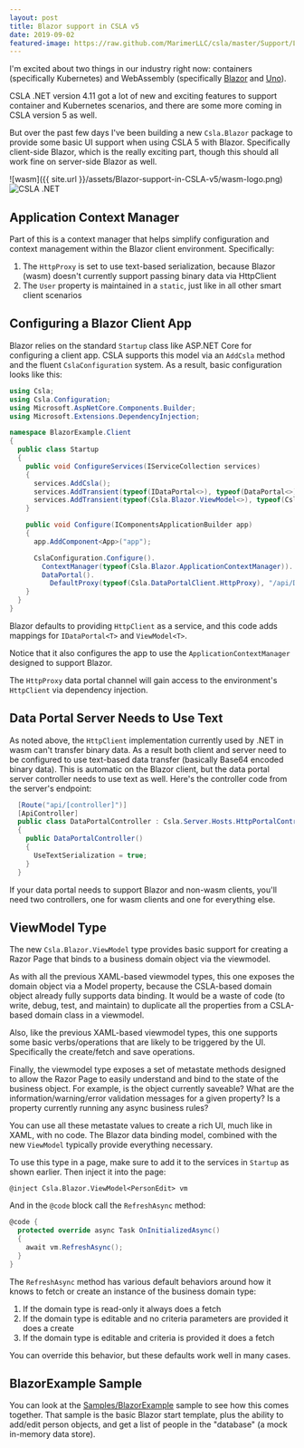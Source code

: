 ```yaml
---
layout: post
title: Blazor support in CSLA v5
date: 2019-09-02
featured-image: https://raw.github.com/MarimerLLC/csla/master/Support/Logos/csla%20win8_mid.png
---
```


I'm excited about two things in our industry right now: containers (specifically Kubernetes) and WebAssembly (specifically [Blazor](https://blazor.net) and [Uno](https://platform.uno)).

CSLA .NET version 4.11 got a lot of new and exciting features to support container and Kubernetes scenarios, and there are some more coming in CSLA version 5 as well.

But over the past few days I've been building a new `Csla.Blazor` package to provide some basic UI support when using CSLA 5 with Blazor. Specifically client-side Blazor, which is the really exciting part, though this should all work fine on server-side Blazor as well.

![wasm]({{ site.url }}/assets/Blazor-support-in-CSLA-v5/wasm-logo.png)
![CSLA .NET](https://raw.github.com/MarimerLLC/csla/master/Support/Logos/csla%20win8_mid.png)

## Application Context Manager

Part of this is a context manager that helps simplify configuration and context management within the Blazor client environment. Specifically:

1. The `HttpProxy` is set to use text-based serialization, because Blazor (wasm) doesn't currently support passing binary data via HttpClient
1. The `User` property is maintained in a `static`, just like in all other smart client scenarios

## Configuring a Blazor Client App

Blazor relies on the standard `Startup` class like ASP.NET Core for configuring a client app. CSLA supports this model via an `AddCsla` method and the fluent `CslaConfiguration` system. As a result, basic configuration looks like this:

```c#
using Csla;
using Csla.Configuration;
using Microsoft.AspNetCore.Components.Builder;
using Microsoft.Extensions.DependencyInjection;

namespace BlazorExample.Client
{
  public class Startup
  {
    public void ConfigureServices(IServiceCollection services)
    {
      services.AddCsla();
      services.AddTransient(typeof(IDataPortal<>), typeof(DataPortal<>));
      services.AddTransient(typeof(Csla.Blazor.ViewModel<>), typeof(Csla.Blazor.ViewModel<>));
    }

    public void Configure(IComponentsApplicationBuilder app)
    {
      app.AddComponent<App>("app");

      CslaConfiguration.Configure().
        ContextManager(typeof(Csla.Blazor.ApplicationContextManager)).
        DataPortal().
          DefaultProxy(typeof(Csla.DataPortalClient.HttpProxy), "/api/DataPortal");
    }
  }
}
```

Blazor defaults to providing `HttpClient` as a service, and this code adds mappings for `IDataPortal<T>` and `ViewModel<T>`. 

Notice that it also configures the app to use the `ApplicationContextManager` designed to support Blazor.

The `HttpProxy` data portal channel will gain access to the environment's `HttpClient` via dependency injection.

## Data Portal Server Needs to Use Text

As noted above, the `HttpClient` implementation currently used by .NET in wasm can't transfer binary data. As a result both client and server need to be configured to use text-based data transfer (basically Base64 encoded binary data). This is automatic on the Blazor client, but the data portal server controller needs to use text as well. Here's the controller code from the server's endpoint:

```c#
  [Route("api/[controller]")]
  [ApiController]
  public class DataPortalController : Csla.Server.Hosts.HttpPortalController
  {
    public DataPortalController()
    {
      UseTextSerialization = true;
    }
  }
```

If your data portal needs to support Blazor and non-wasm clients, you'll need two controllers, one for wasm clients and one for everything else.

## ViewModel Type

The new `Csla.Blazor.ViewModel` type provides basic support for creating a Razor Page that binds to a business domain object via the viewmodel. 

As with all the previous XAML-based viewmodel types, this one exposes the domain object via a Model property, because the CSLA-based domain object already fully supports data binding. It would be a waste of code (to write, debug, test, and maintain) to duplicate all the properties from a CSLA-based domain class in a viewmodel.

Also, like the previous XAML-based viewmodel types, this one supports some basic verbs/operations that are likely to be triggered by the UI. Specifically the create/fetch and save operations.

Finally, the viewmodel type exposes a set of metastate methods designed to allow the Razor Page to easily understand and bind to the state of the business object. For example, is the object currently saveable? What are the information/warning/error validation messages for a given property? Is a property currently running any async business rules?

You can use all these metastate values to create a rich UI, much like in XAML, with no code. The Blazor data binding model, combined with the new `ViewModel` typically provide everything necessary.

To use this type in a page, make sure to add it to the services in `Startup` as shown earlier. Then inject it into the page:

```razor
@inject Csla.Blazor.ViewModel<PersonEdit> vm
```

And in the `@code` block call the `RefreshAsync` method:

```c#
@code {
  protected override async Task OnInitializedAsync()
  {
    await vm.RefreshAsync();
  }
}
```

The `RefreshAsync` method has various default behaviors around how it knows to fetch or create an instance of the business domain type:

1. If the domain type is read-only it always does a fetch
1. If the domain type is editable and no criteria parameters are provided it does a create
1. If the domain type is editable and criteria is provided it does a fetch

You can override this behavior, but these defaults work well in many cases.

## BlazorExample Sample

You can look at the [Samples/BlazorExample](https://github.com/MarimerLLC/csla/tree/master/Samples/BlazorExample) sample to see how this comes together. That sample is the basic Blazor start template, plus the ability to add/edit person objects, and get a list of people in the "database" (a mock in-memory data store).
